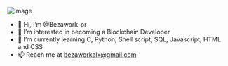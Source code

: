 ![image](https://user-images.githubusercontent.com/107026397/209769705-1926471c-b854-4d9b-bde2-8fb4b9ac3c3e.png)
- 👋 Hi, I’m @Bezawork-pr
- 👀 I’m interested in becoming a Blockchain Developer
- 🌱 I’m currently learning C, Python, Shell script, SQL, Javascript, HTML and CSS
- 📫 Reach me at bezaworkalx@gmail.com

<!---
Bezawork-pr/Bezawork-pr is a ✨ special ✨ repository because its `README.md` (this file) appears on your GitHub profile.
You can click the Preview link to take a look at your changes.
--->
